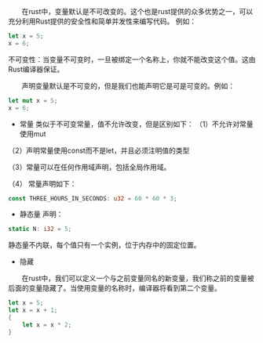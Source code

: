&nbsp;&nbsp;&nbsp;&nbsp;&nbsp;&nbsp;&nbsp;在rust中，变量默认是不可改变的。这个也是rust提供的众多优势之一，可以充分利用Rust提供的安全性和简单并发性来编写代码。
例如：
```rust
let x = 5;
x = 6;
```
不可变性：当变量不可变时，一旦被绑定一个名称上，你就不能改变这个值。这由Rust编译器保证。


&nbsp;&nbsp;&nbsp;&nbsp;&nbsp;&nbsp;&nbsp;声明变量默认是不可变的，但是我们也能声明它是可是可变的。例如：
```rust
let mut x = 5;
x = 6;
```

+ 常量
类似于不可变常量，值不允许改变，但是区别如下：
（1）不允许对常量使用mut

（2）声明常量使用const而不是let，并且必须注明值的类型

（3）常量可以在任何作用域声明，包括全局作用域。

（4）
常量声明如下：
```rust
const THREE_HOURS_IN_SECONDS: u32 = 60 * 60 * 3;
```

+ 静态量
声明：
```rust
static N: i32 = 5;
```
静态量不内联，每个值只有一个实例，位于内存中的固定位置。

+ 隐藏

&nbsp;&nbsp;&nbsp;&nbsp;&nbsp;&nbsp;&nbsp;在rust中，我们可以定义一个与之前变量同名的新变量，我们称之前的变量被后面的变量隐藏了。当使用变量的名称时，编译器将看到第二个变量。
```rust
let x = 5;
let x = x + 1;
{
    let x = x * 2;
}
```
